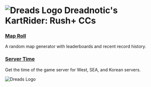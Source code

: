 # ![Dreads Logo](https://i.imgur.com/vmj1XWP.png) Dreadnotic's KartRider: Rush+ CCs

### [Map Roll](https://github.com/Dreadnotic/YAGPDB-Custom-Commands/tree/main/Map%20Roll)
A random map generator with leaderboards and recent record history.
### [Server Time](https://github.com/Dreadnotic/YAGPDB-Custom-Commands/tree/main/Server%20Time)
Get the time of the game server for West, SEA, and Korean servers.


![Dreads Logo](https://i.imgur.com/vmj1XWP.png)
